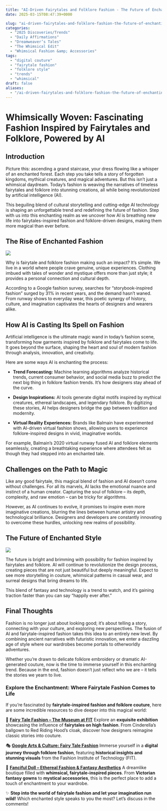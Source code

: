 ```yaml
---
title: "AI-Driven Fairytales and Folklore Fashion - The Future of Enchanting Style"
date: 2025-03-15T08:47:39+0000

slug: "ai-driven-fairytales-and-folklore-fashion-the-future-of-enchanting-style"
categories:
  - "2025 Discoveries/Trends"
  - "Daily Affirmations"
  - "Dreamweaver’s Tales"
  - "The Whimsical Edit"
  - "Whimsical Fashion &amp; Accessories"
tags:
  - "digital couture"
  - "fairytale fashion"
  - "folklore style"
  - "trends"
  - "whimsical"
draft: false
aliases:
  - "/ai-driven-fairytales-and-folklore-fashion-the-future-of-enchanting-style/"
---
```

# **Whimsically Woven: Fascinating Fashion Inspired by Fairytales and Folklore, Powered by AI**

## **Introduction**

Picture this: ascending a grand staircase, your dress flowing like a whisper of an enchanted forest. Each step you take tells a story of forgotten kingdoms, mythical creatures, and magical adventures. But this isn’t just a whimsical daydream. Today’s fashion is weaving the narratives of timeless fairytales and folklore into stunning creations, all while being revolutionized by artificial intelligence (AI).

This beguiling blend of cultural storytelling and cutting-edge AI technology is shaping an unforgettable trend and redefining the future of fashion. Step with us into this enchanting realm as we uncover how AI is breathing new life into fairytales-inspired fashion and folklore-driven designs, making them more magical than ever before.

## **The Rise of Enchanted Fashion**

![](/Jasper_2025-03-15T083A383A31.205Z.png)

Why is fairytale and folklore fashion making such an impact? It’s simple. We live in a world where people crave genuine, unique experiences. Clothing imbued with tales of wonder and mystique offers more than just style; it provides a personal connection and cultural depth.

According to a Google fashion survey, searches for “storybook-inspired fashion” surged by 31% in recent years, and the demand hasn’t waned. From runway shows to everyday wear, this poetic synergy of history, culture, and imagination captivates the hearts of designers and wearers alike.

## **How AI is Casting Its Spell on Fashion**

Artificial intelligence is the ultimate magic wand in today’s fashion scene, transforming how garments inspired by folklore and fairytales come to life. It goes beyond the surface, shaping the heart and soul of modern fashion through analysis, innovation, and creativity.

Here are some ways AI is enchanting the process:

- **Trend Forecasting:** Machine learning algorithms analyze historical trends, current consumer behavior, and social media buzz to predict the next big thing in folklore fashion trends. It’s how designers stay ahead of the curve.

- **Design Inspirations:** AI tools generate digital motifs inspired by mythical creatures, ethereal landscapes, and legendary folklore. By digitizing these stories, AI helps designers bridge the gap between tradition and modernity.

- **Virtual Reality Experiences:** Brands like Balmain have experimented with AI-driven virtual fashion shows, allowing users to experience folklore-inspired designs in vivid, imaginative worlds.

For example, Balmain’s 2020 virtual runway fused AI and folklore elements seamlessly, creating a breathtaking experience where attendees felt as though they had stepped into an enchanted tale.

## **Challenges on the Path to Magic**

Like any good fairytale, this magical blend of fashion and AI doesn’t come without challenges. For all its marvels, AI lacks the emotional nuance and instinct of a human creator. Capturing the soul of folklore – its depth, complexity, and raw emotion – can be tricky for algorithms.

However, as AI continues to evolve, it promises to inspire even more imaginative creations, blurring the lines between human artistry and technological brilliance. Designers and developers are constantly innovating to overcome these hurdles, unlocking new realms of possibility.

## **The Future of Enchanted Style**

![](/Jasper_2025-03-15T083A383A36.903Z.png)

The future is bright and brimming with possibility for fashion inspired by fairytales and folklore. AI will continue to revolutionize the design process, creating pieces that are not just beautiful but deeply meaningful. Expect to see more storytelling in couture, whimsical patterns in casual wear, and surreal designs that bring dreams to life.

This blend of fantasy and technology is a trend to watch, and it’s gaining traction faster than you can say “happily ever after.”

## **Final Thoughts**

Fashion is no longer just about looking good; it’s about telling a story, connecting with your culture, and exploring new perspectives. The fusion of AI and fairytale-inspired fashion takes this idea to an entirely new level. By combining ancient narratives with futuristic innovation, we enter a dazzling age of style where our wardrobes become portals to otherworldly adventures.

Whether you’re drawn to delicate folklore embroidery or dramatic AI-generated couture, now is the time to immerse yourself in this enchanting trend. Because in the end, fashion doesn’t just reflect who we are – it tells the stories we yearn to live.

### **Explore the Enchantment: Where Fairytale Fashion Comes to Life**

If you’re fascinated by **fairytale-inspired fashion and folklore couture**, here are some incredible resources to dive deeper into this magical world:

🔮 **[Fairy Tale Fashion – The Museum at FIT](https://www.fitnyc.edu/museum/exhibitions/_hide/fairy-tale-fashion.php)**
Explore an **exquisite exhibition** showcasing the influence of **fairytales on high fashion**. From Cinderella’s ballgown to Red Riding Hood’s cloak, discover how designers reimagine classic stories into couture.

🎭 **[Google Arts & Culture: Fairy Tale Fashion](https://artsandculture.google.com/story/fairy-tale-fashion-the-museum-at-fit/PgXBun-debzuKw?hl=en)**
Immerse yourself in a **digital journey through folklore fashion**, featuring **historical insights and stunning visuals** from the Fashion Institute of Technology (FIT).

👗 **[Fanciful Doll – Ethereal Fashion & Fantasy Aesthetics](https://fancifuldoll.com/)**
A dreamlike boutique filled with **whimsical, fairytale-inspired pieces**. From **Victorian fantasy gowns** to **mystical accessories**, this is the perfect place to add a touch of enchantment to your wardrobe.

✨ **Step into the world of fairytale fashion and let your imagination run wild!** Which enchanted style speaks to you the most? Let’s discuss in the comments!